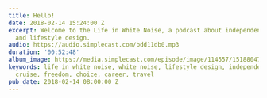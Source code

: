 ```yaml
---
title: Hello!
date: 2018-02-14 15:24:00 Z
excerpt: Welcome to the Life in White Noise, a podcast about independent work, freedom
  and lifestyle design.
audio: https://audio.simplecast.com/bdd11db0.mp3
duration: '00:52:48'
album_image: https://media.simplecast.com/episode/image/114557/1518804756-artwork.jpg
keywords: life in white noise, white noise, lifestyle design, independent work, nomad
  cruise, freedom, choice, career, travel
pub_date: 2018-02-14 08:00:00 Z
---
```



